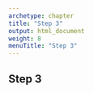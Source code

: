 ```yaml
---
archetype: chapter
title: "Step 3"
output: html_document
weight: 8
menuTitle: "Step 3"
---
```


## Step 3
